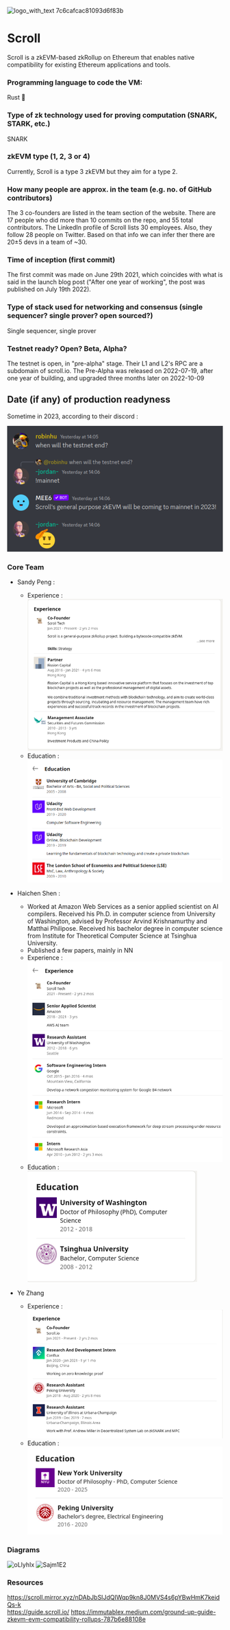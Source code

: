![logo_with_text 7c6cafcac81093d6f83b](https://user-images.githubusercontent.com/32202283/216722027-41498295-8290-4937-a047-5c457e2a360f.png)

# Scroll
Scroll is a zkEVM-based zkRollup on Ethereum that enables native compatibility for existing Ethereum applications and tools.

### Programming language to code the VM:
Rust 🦀

### Type of zk technology used for proving computation (SNARK, STARK, etc.)
SNARK

### zkEVM type (1, 2, 3 or 4)
Currently, Scroll is a type 3 zkEVM but they aim for a type  2.

### How many people are approx. in the team (e.g. no. of GitHub contributors)
The 3 co-founders are listed in the team section of the website. There are 17 people who did more than 10 commits on the repo, and 55 total contributors. The LinkedIn profile of Scroll lists 30 employees. Also, they follow 28 people on Twitter. Based on that info we can infer ther there are 20±5 devs in a team of ~30.

### Time of inception (first commit)
The first commit was made on June 29th 2021, which coincides with what is said in the launch blog post ("After one year of working", the post was published on July 19th 2022).

### Type of stack used for networking and consensus (single sequencer? single prover? open sourced?)
Single sequencer, single prover

### Testnet ready? Open? Beta, Alpha? 
The testnet is open, in "pre-alpha" stage. Their L1 and L2's RPC are a subdomain of scroll.io. The Pre-Alpha was released on 2022-07-19, after one year of building, and upgraded three months later on 2022-10-09

## Date (if any) of production readyness
Sometime in 2023, according to their discord :

![Wen mainnet](assets/scrollprodready.png "Wen mainnet")

### Core Team
- Sandy Peng : 
    - Experience : ![PengXP](assets/peng1.png "Peng experience")
    - Education : ![PengEdu](assets/peng2.png "Peng education")

- Haichen Shen : 
    - Worked at Amazon Web Services as a senior applied scientist on AI compilers. Received his Ph.D. in computer science from University of Washington, advised by Professor Arvind Krishnamurthy and Matthai Philipose. Received his bachelor degree in computer science from Institute for Theoretical Computer Science at Tsinghua University.
    - Published a few papers, mainly in NN 
    - Experience : ![ShenXP](assets/shen1.png "Shen experience")
    - Education : ![ShenEdu](assets/shen2.png "Shen education")

- Ye Zhang
    - Experience : ![ZhangXP](assets/zhang1.png "Zhang experience")
    - Education : ![ZhangEdu](assets/zhang2.png "Zhang education")

### Diagrams
![oLlyhIx](https://user-images.githubusercontent.com/32202283/216723883-eb0d05c0-8323-4b91-a14e-a134a3b4d5ad.png)
![Sajm1E2](https://user-images.githubusercontent.com/32202283/216723893-4ada47fe-7fbe-4a0f-b2d5-64bba7c916ad.png)

### Resources
https://scroll.mirror.xyz/nDAbJbSIJdQIWqp9kn8J0MVS4s6pYBwHmK7keidQs-k  
https://guide.scroll.io/
https://immutablex.medium.com/ground-up-guide-zkevm-evm-compatibility-rollups-787b6e88108e
